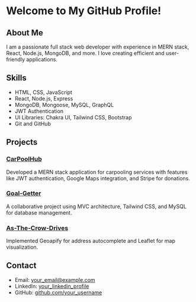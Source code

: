 # Welcome to My GitHub Profile!

## About Me
I am a passionate full stack web developer with experience in MERN stack, React, Node.js, MongoDB, and more. I love creating efficient and user-friendly applications.

## Skills
- HTML, CSS, JavaScript
- React, Node.js, Express
- MongoDB, Mongoose, MySQL, GraphQL
- JWT Authentication
- UI Libraries: Chakra UI, Tailwind CSS, Bootstrap
- Git and GitHub

## Projects
### [CarPoolHub](link_to_project)
Developed a MERN stack application for carpooling services with features like JWT authentication, Google Maps integration, and Stripe for donations.

### [Goal-Getter](link_to_project)
A collaborative project using MVC architecture, Tailwind CSS, and MySQL for database management.

### [As-The-Crow-Drives](link_to_project)
Implemented Geoapify for address autocomplete and Leaflet for map visualization.

## Contact
- Email: [your_email@example.com](mailto:your_email@example.com)
- LinkedIn: [your_linkedin_profile](your_linkedin_profile_url)
- GitHub: [github.com/your_username](https://github.com/your_username)


